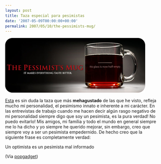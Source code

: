 ```yaml
---
layout: post
title: Taza especial para pesimistas
date: '2007-05-09T00:00:00+00:00'
permalink: 2007/05/10/the-pessimists-mug/
---
```

<img class="centro" src='/assets/pesimistmug.png' alt='Pessimist Mug' />

<a href="http://www.despair.com/pessimistsmug.html">Esta</a> es sin duda la taza que más <strong>mehagustado</strong> de las que he visto, refleja mucho mi personalidad, el pesimismo innato e inherente a mi carácter. En las entrevistas de trabajo cuando me hacen decir algún rasgo negativo de mi personalidad siempre digo que soy un pesimista, es la pura verdad! No puedo evitarlo! Mis amigos, mi família y todo el mundo en general siempre me lo ha dicho y yo siempre he querido mejorar, sin embargo, creo que siempre voy a ser un pesimista empedernido. De hecho creo que la siguiente frase es completamente verdad:

<p class="frase">Un optimista es un pesimista mal informado</p>

(Vía <a href="http://www.popgadget.net/2007/05/pessimist_mug_f.php">popgadget</a>)
